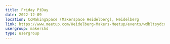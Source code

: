 ```yaml
---
title: Friday PiDay
date: 2022-12-09
location: CoMakingSpace (Makerspace Heidelberg), Heidelberg
link: https://www.meetup.com/Heidelberg-Makers-Meetup/events/wdbltsydcqbmb/
usergroup: makershd
type: usergroup
---
```

